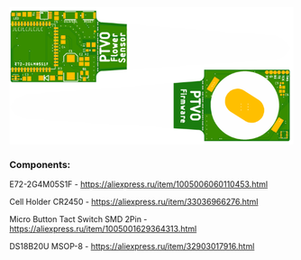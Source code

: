 
![Top layer](/CC2652RB/ptvo_fs.png)

### Components:
E72-2G4M05S1F - https://aliexpress.ru/item/1005006060110453.html

Cell Holder CR2450 - https://aliexpress.ru/item/33036966276.html

Micro Button Tact Switch SMD 2Pin - https://aliexpress.ru/item/1005001629364313.html

DS18B20U MSOP-8 - https://aliexpress.ru/item/32903017916.html
